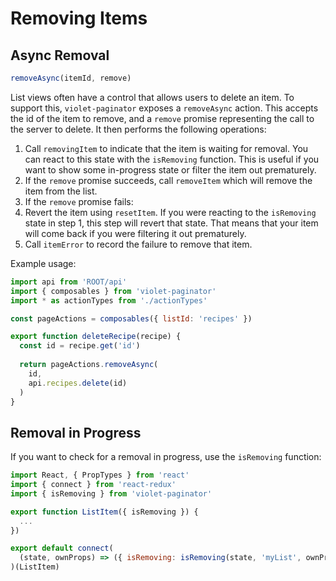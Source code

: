 # Removing Items

## Async Removal

```javascript
removeAsync(itemId, remove)
```

List views often have a control that allows users to delete an item. To support this, `violet-paginator` exposes a `removeAsync` action. This accepts the id of the item to remove, and a `remove` promise representing the call to the server to delete. It then performs the following operations:

1. Call `removingItem` to indicate that the item is waiting for removal. You can react to this state with the `isRemoving` function. This is useful if you want to show some in-progress state or filter the item out prematurely.
2. If the `remove` promise succeeds, call `removeItem` which will remove the item from the list.
3. If the `remove` promise fails:
  4.  Revert the item using `resetItem`. If you were reacting to the `isRemoving` state in step 1, this step will revert that state. That means that your item will come back if you were filtering it out prematurely.
  4. Call `itemError` to record the failure to remove that item.


Example usage:

```javascript
import api from 'ROOT/api'
import { composables } from 'violet-paginator'
import * as actionTypes from './actionTypes'

const pageActions = composables({ listId: 'recipes' })

export function deleteRecipe(recipe) {
  const id = recipe.get('id')
  
  return pageActions.removeAsync(
    id,
    api.recipes.delete(id)
  )
}
```

## Removal in Progress

If you want to check for a removal in progress, use the `isRemoving` function:

```javascript
import React, { PropTypes } from 'react'
import { connect } from 'react-redux'
import { isRemoving } from 'violet-paginator'

export function ListItem({ isRemoving }) {
  ...
})

export default connect(
  (state, ownProps) => ({ isRemoving: isRemoving(state, 'myList', ownProps.itemId })
)(ListItem)
```

